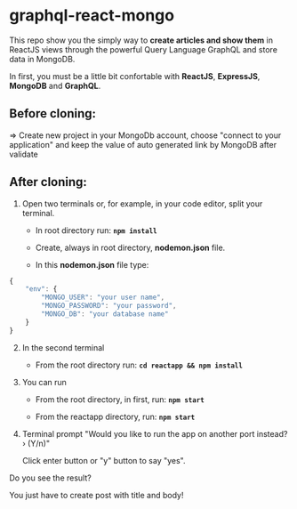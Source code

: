 # graphql-react-mongo

This repo show you the simply way to **create articles and show them** in ReactJS views through the powerful Query Language GraphQL and store data in MongoDB.

In first, you must be a little bit confortable with **ReactJS**, **ExpressJS**, **MongoDB** and **GraphQL**.

## Before cloning: 

=> Create new project in your MongoDb account, choose "connect to your application" and keep the value of auto generated link by MongoDB after validate


## After cloning:

1. Open two terminals or, for example, in your code editor, split your terminal.

    * In root directory run: **```npm install```**

    * Create, always in root directory, **nodemon.json** file.
  
    * In this **nodemon.json** file type: 
```javascript
{
    "env": {
        "MONGO_USER": "your user name",
        "MONGO_PASSWORD": "your password",
        "MONGO_DB": "your database name"
    }
} 
```

2. In the second terminal

   * From the root directory run: **```cd reactapp && npm install```**

3. You can run

   * From the root directory, in first, run: **```npm start```**

   * From the reactapp directory, run: **```npm start```**

4. Terminal prompt "Would you like to run the app on another port instead? › (Y/n)"
   
   Click enter button or "y" button to say "yes".
   
Do you see the result?

You just have to create post with title and body!






